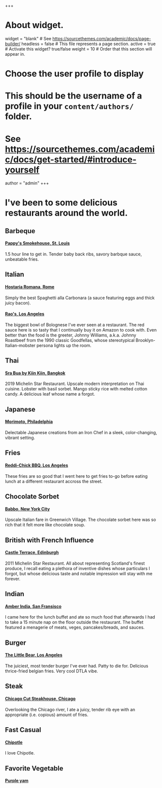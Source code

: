 +++
# About widget.
widget = "blank"  # See https://sourcethemes.com/academic/docs/page-builder/
headless = false  # This file represents a page section.
active = true  # Activate this widget? true/false
weight = 10  # Order that this section will appear in.

# Choose the user profile to display
# This should be the username of a profile in your `content/authors/` folder.
# See https://sourcethemes.com/academic/docs/get-started/#introduce-yourself
author = "admin"
+++

# I've been to some delicious restaurants around the world.

## **Barbeque**

#### [Pappy's Smokehouse, St. Louis](https://www.pappyssmokehouse.com)

1.5 hour line to get in. Tender baby back ribs, savory barbque sauce, unbeatable fries.

## **Italian**

#### [Hostaria Romana, Rome](http://www.hostariaromana.it)

Simply the best Spaghetti alla Carbonara (a sauce featuring eggs and thick juicy bacon).

#### [Rao's, Los Angeles](http://www.raosrestaurants.com/our_story.html)

The biggest bowl of Bolognese I've ever seen at a restaurant. The red sauce here is so tasty that I continually buy it on Amazon to cook with. Even better than the food is the greeter, Johnny Williams, a.k.a. Johnny Roastbeef from the 1990 classic Goodfellas, whose stereotypical Brooklyn-Italian-mobster persona lights up the room.

## **Thai**

#### [Sra Bua by Kiin Kiin, Bangkok](http://www.srabuabykiinkiin.com/en)

2019 Michelin Star Restaurant. Upscale modern interpretation on Thai cuisine. Lobster with basil sorbet. Mango sticky rice with melted cotton candy. A delicious leaf whose name a forgot.

## **Japanese**

#### [Morimoto, Philadelphia](https://morimotorestaurant.com)

Delectable Japanese creations from an Iron Chef in a sleek, color-changing, vibrant setting.

## **Fries**

#### [Reddi-Chick BBQ, Los Angeles](https://reddichickbbq.com)

These fries are so good that I went here to get fries to-go before eating lunch at a different restaurant accross the street.

## **Chocolate Sorbet**

#### [Babbo, New York City](https://www.babbonyc.com)

Upscale Italian fare in Greenwich Village. The chocolate sorbet here was so rich that it felt more like chocolate soup.

## **British with French Influence**

#### [Castle Terrace, Edinburgh](https://castleterracerestaurant.com)

2011 Michelin Star Restaurant. All about representing Scotland's finest produce, I recall eating a plethora of inventive dishes whose particulars I forgot, but whose delicious taste and notable impression will stay with me forever.

## **Indian**

#### [Amber India, San Fransisco](https://www.amber-india.com/location/san-francisco/)

I came here for the lunch buffet and ate so much food that afterwards I had to take a 15 minute nap on the floor outside the restaurant. The buffet featured a menagerie of meats, veges, pancakes/breads, and sauces.

## **Burger**

#### [The Little Bear, Los Angeles](https://littlebearla.com)

The juiciest, most tender burger I've ever had. Patty to die for. Delicious thrice-fried belgian fries. Very cool DTLA vibe.

## **Steak**

#### [Chicago Cut Steakhouse, Chicago](http://www.chicagocutsteakhouse.com)

Overlooking the Chicago river, I ate a juicy, tender rib eye with an appropriate (i.e. copious) amount of fries.

## **Fast Casual**

#### [Chipotle](https://www.chipotle.com)

I love Chipotle.

## **Favorite Vegetable**

#### [Purple yam](https://en.wikipedia.org/wiki/Dioscorea_alata)


